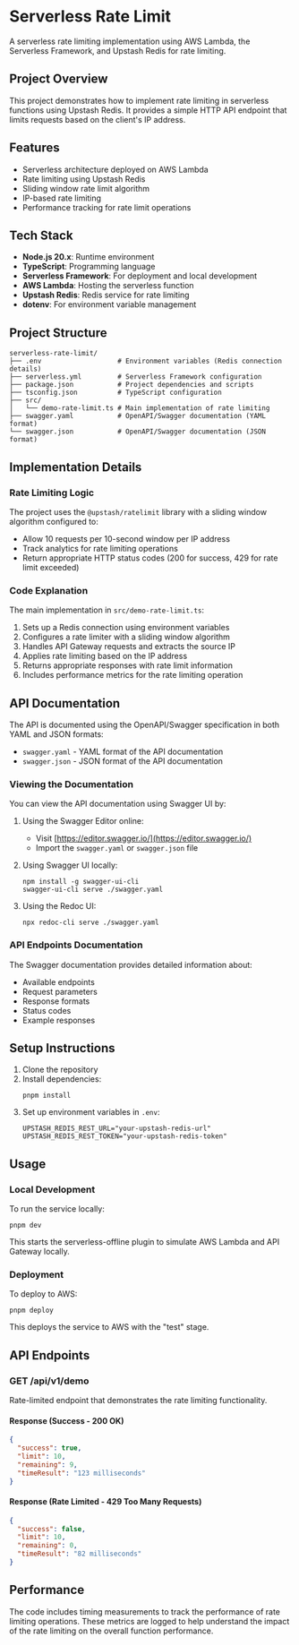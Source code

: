 # Serverless Rate Limit

A serverless rate limiting implementation using AWS Lambda, the Serverless Framework, and Upstash Redis for rate limiting.

## Project Overview

This project demonstrates how to implement rate limiting in serverless functions using Upstash Redis. It provides a simple HTTP API endpoint that limits requests based on the client's IP address.

## Features

- Serverless architecture deployed on AWS Lambda
- Rate limiting using Upstash Redis
- Sliding window rate limit algorithm
- IP-based rate limiting
- Performance tracking for rate limit operations

## Tech Stack

- **Node.js 20.x**: Runtime environment
- **TypeScript**: Programming language
- **Serverless Framework**: For deployment and local development
- **AWS Lambda**: Hosting the serverless function
- **Upstash Redis**: Redis service for rate limiting
- **dotenv**: For environment variable management

## Project Structure

```
serverless-rate-limit/
├── .env                   # Environment variables (Redis connection details)
├── serverless.yml         # Serverless Framework configuration
├── package.json           # Project dependencies and scripts
├── tsconfig.json          # TypeScript configuration
├── src/
│   └── demo-rate-limit.ts # Main implementation of rate limiting
├── swagger.yaml           # OpenAPI/Swagger documentation (YAML format)
└── swagger.json           # OpenAPI/Swagger documentation (JSON format)
```

## Implementation Details

### Rate Limiting Logic

The project uses the `@upstash/ratelimit` library with a sliding window algorithm configured to:
- Allow 10 requests per 10-second window per IP address
- Track analytics for rate limiting operations
- Return appropriate HTTP status codes (200 for success, 429 for rate limit exceeded)

### Code Explanation

The main implementation in `src/demo-rate-limit.ts`:

1. Sets up a Redis connection using environment variables
2. Configures a rate limiter with a sliding window algorithm
3. Handles API Gateway requests and extracts the source IP
4. Applies rate limiting based on the IP address
5. Returns appropriate responses with rate limit information
6. Includes performance metrics for the rate limiting operation

## API Documentation

The API is documented using the OpenAPI/Swagger specification in both YAML and JSON formats:

- `swagger.yaml` - YAML format of the API documentation
- `swagger.json` - JSON format of the API documentation

### Viewing the Documentation

You can view the API documentation using Swagger UI by:

1. Using the Swagger Editor online:
   - Visit [https://editor.swagger.io/](https://editor.swagger.io/)
   - Import the `swagger.yaml` or `swagger.json` file

2. Using Swagger UI locally:
   ```
   npm install -g swagger-ui-cli
   swagger-ui-cli serve ./swagger.yaml
   ```

3. Using the Redoc UI:
   ```
   npx redoc-cli serve ./swagger.yaml
   ```

### API Endpoints Documentation

The Swagger documentation provides detailed information about:
- Available endpoints
- Request parameters
- Response formats
- Status codes
- Example responses

## Setup Instructions

1. Clone the repository
2. Install dependencies:
   ```
   pnpm install
   ```
3. Set up environment variables in `.env`:
   ```
   UPSTASH_REDIS_REST_URL="your-upstash-redis-url"
   UPSTASH_REDIS_REST_TOKEN="your-upstash-redis-token"
   ```

## Usage

### Local Development

To run the service locally:

```
pnpm dev
```

This starts the serverless-offline plugin to simulate AWS Lambda and API Gateway locally.

### Deployment

To deploy to AWS:

```
pnpm deploy
```

This deploys the service to AWS with the "test" stage.

## API Endpoints

### GET /api/v1/demo

Rate-limited endpoint that demonstrates the rate limiting functionality.

#### Response (Success - 200 OK)

```json
{
  "success": true,
  "limit": 10,
  "remaining": 9,
  "timeResult": "123 milliseconds"
}
```

#### Response (Rate Limited - 429 Too Many Requests)

```json
{
  "success": false,
  "limit": 10,
  "remaining": 0,
  "timeResult": "82 milliseconds"
}
```

## Performance

The code includes timing measurements to track the performance of rate limiting operations. These metrics are logged to help understand the impact of the rate limiting on the overall function performance.
